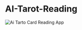 ﻿# AI-Tarot-Reading
 
![Ai Tarto Card Reading App](https://github.com/user-attachments/assets/efb926f1-e8bf-4e9a-a2cd-9901a388dff4)
